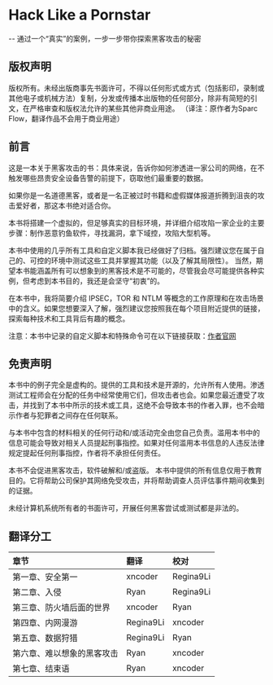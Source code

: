 # Hack Like a Pornstar

-- 通过一个“真实”的案例，一步一步带你探索黑客攻击的秘密

## 版权声明

版权所有。未经出版商事先书面许可，不得以任何形式或方式（包括影印，录制或其他电子或机械方法）复制，分发或传播本出版物的任何部分，除非有简短的引文，在严格审查和版权法允许的某些其他非商业用途。 （译注：原作者为Sparc Flow，翻译作品不会用于商业用途）

## 前言

这是一本关于黑客攻击的书：具体来说，告诉你如何渗透进一家公司的网络，在不触发哪些昂贵安全设备告警的前提下，窃取他们最重要的数据。

如果你是一名道德黑客，或者是一名正被过时书籍和虚假媒体报道折腾到沮丧的攻击爱好者，那这本书绝对适合你。

本书将搭建一个虚拟的，但足够真实的目标环境，并详细介绍攻陷一家企业的主要步骤：制作恶意钓鱼软件，寻找漏洞，拿下域控，攻陷大型机等。

本书中使用的几乎所有工具和自定义脚本我已经做好了归档。强烈建议您在属于自己的、可控的环境中测试这些工具并掌握其功能（以及了解其局限性）。 当然，期望本书能涵盖所有可以想象到的黑客技术是不可能的，尽管我会尽可能提供各种实例，但考虑到本书目的，我还是会坚守“初衷”的。

在本书中，我将简要介绍 IPSEC，TOR 和 NTLM 等概念的工作原理和在攻击场景中的含义。如果您想要深入了解，强烈建议您按照我在每个项目附近提供的链接，探索每种技术和工具背后有趣的概念。

注意：本书中记录的自定义脚本和特殊命令可在以下链接获取：[作者官网](https://github.com/HackLikeAPornstar/)

## 免责声明

本书中的例子完全是虚构的。提供的工具和技术是开源的，允许所有人使用。渗透测试工程师会在分配的任务中经常使用它们，但攻击者也会。如果您最近遭受了攻击，并找到了本书中所示的技术或工具，这绝不会导致本书的作者入罪，也不会暗示作者与犯罪者之间存在任何联系。

与本书中包含的材料相关的任何行动和/或活动完全由您自己负责。滥用本书中的信息可能会导致对相关人员提起刑事指控。如果对任何滥用本书信息的人违反法律规定提起任何刑事指控，作者将不承担任何责任。

本书不会促进黑客攻击，软件破解和/或盗版。 本书中提供的所有信息仅用于教育目的。它将帮助公司保护其网络免受攻击，并将帮助调查人员评估事件期间收集到的证据。

未经计算机系统所有者的书面许可，开展任何黑客尝试或测试都是非法的。

## 翻译分工

| 章节 | 翻译 | 校对 |
| :--- | :--- | :--- |
| 第一章、安全第一 | xncoder | Regina9Li |
| 第二章、入侵 | Ryan | Regina9Li |
| 第三章、防火墙后面的世界 | xncoder | Ryan |
| 第四章、内网漫游 | Regina9Li | xncoder |
| 第五章、数据狩猎 | Regina9Li | Ryan |
| 第六章、难以想象的黑客攻击 | Ryan | xncoder |
| 第七章、结束语 | Ryan | xncoder |


